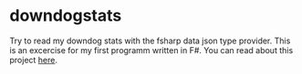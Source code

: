 # downdogstats
Try to read my downdog stats with the fsharp data json type provider.
This is an excercise for my first programm written in F#.
You can read about this project [here](https://simonschoof.com/post/first-steps-fsharp/).
